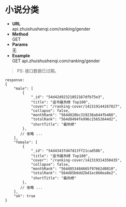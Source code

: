 # 小说分类

- <strong>URL</strong>  
  api.zhuishushenqi.com/ranking/gender 
- <strong>Method</strong>    
  GET
- <strong>Params</strong>  
  无
- <strong>Example</strong>  
  GET api.zhuishushenqi.com/ranking/gender

> PS: 接口数据已过期。

```
response:
{
    "male": [
        {
            "_id": "54d42d92321052167dfb75e3",
            "title": "追书最热榜 Top100",
            "cover": "/ranking-cover/142319144267827",
            "collapse": false,
            "monthRank": "564d820bc319238a644fb408",
            "totalRank": "564d8494fe996c25652644d2",
            "shortTitle": "最热榜"
        },
       // 省略 ...
    ],
    "female": [
        {
            "_id": "54d43437d47d13ff21cad58b",
            "title": "追书最热榜 Top100",
            "cover": "/ranking-cover/142319314350435",
            "collapse": false,
            "monthRank": "564d853484665f97662d0810",
            "totalRank": "564d85b6dd2bd1ec660ea8e2",
            "shortTitle": "最热榜"
        },
       // 省略 ...
    ],
    "ok": true
}
```

